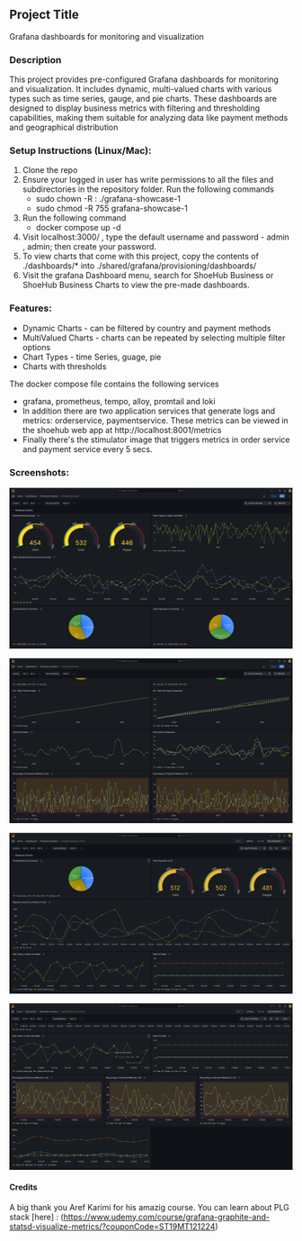 ## Project Title 
Grafana dashboards for monitoring and visualization 

### Description
This project provides pre-configured Grafana dashboards for monitoring and visualization. It includes dynamic, multi-valued charts with various types such as time series, gauge, and pie charts. These dashboards are designed to display business metrics with filtering and thresholding capabilities, making them suitable for analyzing data like payment methods and geographical distribution

### Setup Instructions (Linux/Mac):
1. Clone the repo
2. Ensure your logged in user has write permissions to all the files and subdirectories in the repository folder. Run the following commands
    *  sudo chown -R <username>:<username> ./grafana-showcase-1 
    *  sudo chmod -R 755 grafana-showcase-1 
3. Run the following command
    * docker compose up -d 
4. Visit localhost:3000/ , type the default username and password -  admin , admin; then create your password.
5. To view charts that come with this project, copy the contents of   ./dashboards/* into ./shared/grafana/provisioning/dashboards/
6. Visit the grafana Dashboard menu, search for ShoeHub Business or ShoeHub Business Charts to view the pre-made dashboards.


### Features:

* Dynamic Charts - can be filtered by country and payment methods
* MultiValued Charts - charts can be repeated by selecting multiple filter options
* Chart Types - time Series, guage, pie
* Charts with thresholds


The docker compose file contains the following services
   * grafana, prometheus, tempo, alloy, promtail and loki
   * In addition there are two application services that generate logs and metrics: orderservice, paymentservice. These metrics can be viewed in the shoehub web app at http://localhost:8001/metrics
   * Finally there's the stimulator image that triggers metrics in order service and payment service every 5 secs.
    
### Screenshots:
![Dashboard Preview](images/business-chart-1.jpg)

![Dashboard Preview](images/business-chart-2.jpg)

![Dashboard Preview](images/shoehub-business-chart-1.jpg)

![Dashboard Preview](images/shoehub-business-chart-2.jpg)

 #### Credits 
 A big thank you Aref Karimi for his amazig course. You can learn about PLG stack [here] : (https://www.udemy.com/course/grafana-graphite-and-statsd-visualize-metrics/?couponCode=ST19MT121224)
